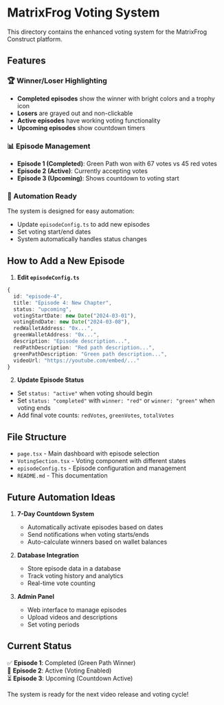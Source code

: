# MatrixFrog Voting System

This directory contains the enhanced voting system for the MatrixFrog Construct platform.

## Features

### 🏆 Winner/Loser Highlighting
- **Completed episodes** show the winner with bright colors and a trophy icon
- **Losers** are grayed out and non-clickable
- **Active episodes** have working voting functionality
- **Upcoming episodes** show countdown timers

### 📊 Episode Management
- **Episode 1 (Completed)**: Green Path won with 67 votes vs 45 red votes
- **Episode 2 (Active)**: Currently accepting votes
- **Episode 3 (Upcoming)**: Shows countdown to voting start

### 🔄 Automation Ready
The system is designed for easy automation:
- Update `episodeConfig.ts` to add new episodes
- Set voting start/end dates
- System automatically handles status changes

## How to Add a New Episode

1. **Edit `episodeConfig.ts`**
```typescript
{
  id: "episode-4",
  title: "Episode 4: New Chapter",
  status: "upcoming",
  votingStartDate: new Date("2024-03-01"),
  votingEndDate: new Date("2024-03-08"),
  redWalletAddress: "0x...",
  greenWalletAddress: "0x...",
  description: "Episode description...",
  redPathDescription: "Red path description...",
  greenPathDescription: "Green path description...",
  videoUrl: "https://youtube.com/embed/..."
}
```

2. **Update Episode Status**
- Set `status: "active"` when voting should begin
- Set `status: "completed"` with `winner: "red"` or `winner: "green"` when voting ends
- Add final vote counts: `redVotes`, `greenVotes`, `totalVotes`

## File Structure

- `page.tsx` - Main dashboard with episode selection
- `VotingSection.tsx` - Voting component with different states
- `episodeConfig.ts` - Episode configuration and management
- `README.md` - This documentation

## Future Automation Ideas

1. **7-Day Countdown System**
   - Automatically activate episodes based on dates
   - Send notifications when voting starts/ends
   - Auto-calculate winners based on wallet balances

2. **Database Integration**
   - Store episode data in a database
   - Track voting history and analytics
   - Real-time vote counting

3. **Admin Panel**
   - Web interface to manage episodes
   - Upload videos and descriptions
   - Set voting periods

## Current Status

✅ **Episode 1**: Completed (Green Path Winner)  
🔄 **Episode 2**: Active (Voting Enabled)  
⏳ **Episode 3**: Upcoming (Countdown Active)

The system is ready for the next video release and voting cycle! 